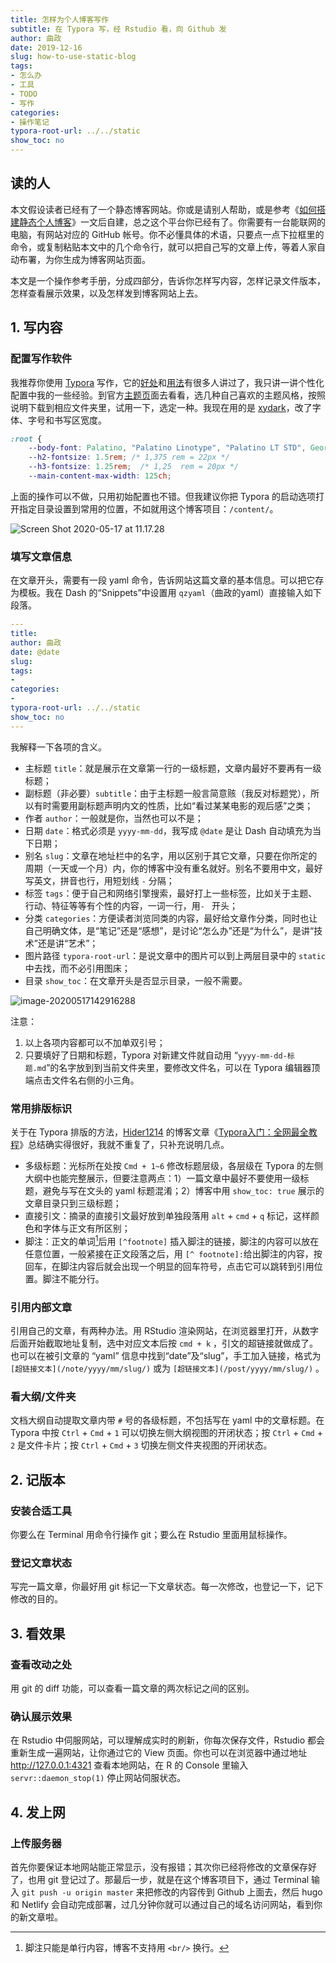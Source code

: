 ```yaml
---
title: 怎样为个人博客写作
subtitle: 在 Typora 写，经 Rstudio 看，向 Github 发
author: 曲政
date: 2019-12-16
slug: how-to-use-static-blog
tags:
- 怎么办
- 工具
- TODO
- 写作
categories:
- 操作笔记
typora-root-url: ../../static
show_toc: no
---
```


## 读的人

本文假设读者已经有了一个静态博客网站。你或是请别人帮助，或是参考《[如何搭建静态个人博客](/cn-note/2019/12/how-to-build-static-blog/)》一文后自建，总之这个平台你已经有了。你需要有一台能联网的电脑，有网站对应的 GitHub 帐号。你不必懂具体的术语，只要点一点下拉框里的命令，或复制粘贴本文中的几个命令行，就可以把自己写的文章上传，等着人家自动布署，为你生成为博客网站页面。

本文是一个操作参考手册，分成四部分，告诉你怎样写内容，怎样记录文件版本，怎样查看展示效果，以及怎样发到博客网站上去。

## 1. 写内容

### 配置写作软件

我推荐你使用 [Typora](https://typora.io/) 写作，它的[好处](https://sspai.com/post/54912)和[用法](https://www.cnblogs.com/hider/p/11614688.html)有很多人讲过了，我只讲一讲个性化配置中我的一些经验。到官方[主题页](http://theme.typora.io/)面去看看，选几种自己喜欢的主题风格，按照说明下载到相应文件夹里，试用一下，选定一种。我现在用的是 [xydark](http://theme.typora.io/theme/OneDark/)，改了字体、字号和书写区宽度。

```css
:root {
    --body-font: Palatino, "Palatino Linotype", "Palatino LT STD", Georgia, 'source-han-serif-sc', 'Source Han Serif SC', 'Source Han Serif CN', 'Source Han Serif TC', 'Source Han Serif TW', 'Source Han Serif', 'Songti SC', 'Microsoft YaHei', serif;
    --h2-fontsize: 1.5rem; /* 1,375 rem = 22px */
    --h3-fontsize: 1.25rem;  /* 1,25  rem = 20px */
    --main-content-max-width: 125ch;
```

上面的操作可以不做，只用初始配置也不错。但我建议你把 Typora 的启动选项打开指定目录设置到常用的位置，不如就用这个博客项目：`/content/`。

![Screen Shot 2020-05-17 at 11.17.28](/images/2019-12-16-%E6%80%8E%E6%A0%B7%E4%BD%BF%E7%94%A8%E4%B8%AA%E4%BA%BA%E5%8D%9A%E5%AE%A2%E5%86%99%E4%BD%9C/Screen%20Shot%202020-05-17%20at%2011.17.28.png "不如就用这个博客项目：`/content/`")

### 填写文章信息

在文章开头，需要有一段 yaml 命令，告诉网站这篇文章的基本信息。可以把它存为模板。我在 Dash 的“Snippets”中设置用 `qzyaml`（曲政的yaml）直接输入如下段落。

```yaml
---
title: 
author: 曲政
date: @date
slug: 
tags:
- 
categories:
- 
typora-root-url: ../../static
show_toc: no
---
```

我解释一下各项的含义。

-   主标题 `title`：就是展示在文章第一行的一级标题，文章内最好不要再有一级标题；
-   副标题（非必要）`subtitle`：由于主标题一般言简意赅（我反对标题党），所以有时需要用副标题声明内文的性质，比如“看过某某电影的观后感”之类；
-   作者 `author`：一般就是你，当然也可以不是；
-   日期 `date`：格式必须是 `yyyy-mm-dd`，我写成 `@date` 是让 Dash 自动填充为当下日期；
-   别名 `slug`：文章在地址栏中的名字，用以区别于其它文章，只要在你所定的周期（一天或一个月）内，你的博客中没有重名就好。别名不要用中文，最好写英文，拼音也行，用短划线 `-` 分隔；
-   标签 `tags`：便于自己和网络引擎搜索，最好打上一些标签，比如关于主题、行动、特征等等有个性的内容，一词一行，用`- ` 开头；
-   分类 `categories`：方便读者浏览同类的内容，最好给文章作分类，同时也让自己明确文体，是“笔记”还是“感想”，是讨论“怎么办”还是“为什么”，是讲“技术”还是讲“艺术”；
-   图片路径 `typora-root-url`：是说文章中的图片可以到上两层目录中的 `static` 中去找，而不必引用图床；
-   目录 `show_toc`：在文章开头是否显示目录，一般不需要。

![image-20200517142916288](/images/2019-12-16-%E6%80%8E%E6%A0%B7%E4%BD%BF%E7%94%A8%E4%B8%AA%E4%BA%BA%E5%8D%9A%E5%AE%A2%E5%86%99%E4%BD%9C//image-20200517142916288.png)

注意：

1. 以上各项内容都可以不加单双引号；
2. 只要填好了日期和标题，Typora 对新建文件就自动用 “`yyyy-mm-dd-标题.md`”的名字放到到当前文件夹里，要修改文件名，可以在 Typora 编辑器顶端点击文件名右侧的小三角。

### 常用排版标识

关于在 Typora 排版的方法，[Hider1214](https://home.cnblogs.com/u/hider/) 的博客文章《[Typora入门：全网最全教程](https://www.cnblogs.com/hider/p/11614688.html)》总结确实得很好，我就不重复了，只补充说明几点。

-   多级标题：光标所在处按 `Cmd + 1~6` 修改标题层级，各层级在 Typora 的左侧大纲中也能完整展示，但要注意两点：1）一篇文章中最好不要使用一级标题，避免与写在文头的 yaml 标题混淆；2）博客中用 `show_toc: true` 展示的文章目录只到三级标题；
-   直接引文：摘录的直接引文最好放到单独段落用 `alt` + `cmd` + `q` 标记，这样颜色和字体与正文有所区别；
-   脚注：正文的单词[^footnote]后用 `[^footnote]` 插入脚注的链接，脚注的内容可以放在任意位置，一般紧接在正文段落之后，用 `[^ footnote]:`给出脚注的内容，按回车，在脚注内容后就会出现一个明显的回车符号，点击它可以跳转到引用位置。脚注不能分行。

[^footnote]: 脚注只能是单行内容，博客不支持用 `<br/>` 换行。

### 引用内部文章

引用自己的文章，有两种办法。用 RStudio 渲染网站，在浏览器里打开，从数字后面开始截取地址复制，选中对应文本后按 `cmd + k` ，引文的超链接就做成了。也可以在被引文章的 “yaml” 信息中找到“date”及“slug”，手工加入链接，格式为 `[超链接文本](/note/yyyy/mm/slug/)` 或为 `[超链接文本](/post/yyyy/mm/slug/)` 。

### 看大纲/文件夹

文档大纲自动提取文章内带 `#` 号的各级标题，不包括写在 yaml 中的文章标题。在 Typora 中按 `Ctrl` + `Cmd` + `1` 可以切换左侧大纲视图的开闭状态；按 `Ctrl` + `Cmd` + `2` 是文件卡片；按 `Ctrl` + `Cmd` + `3` 切换左侧文件夹视图的开闭状态。

## 2. 记版本

### 安装合适工具

你要么在 Terminal 用命令行操作 git；要么在 Rstudio 里面用鼠标操作。 



### 登记文章状态

写完一篇文章，你最好用 git 标记一下文章状态。每一次修改，也登记一下，记下修改的目的。

## 3. 看效果

### 查看改动之处

用 git 的 diff 功能，可以查看一篇文章的两次标记之间的区别。

### 确认展示效果

在 Rstudio 中伺服网站，可以理解成实时的刷新，你每次保存文件，Rstudio 都会重新生成一遍网站，让你通过它的 View 页面。你也可以在浏览器中通过地址 http://127.0.0.1:4321 查看本地网站，在 R 的 Console 里输入 `servr::daemon_stop(1)` 停止网站伺服状态。

## 4. 发上网

### 上传服务器

首先你要保证本地网站能正常显示，没有报错；其次你已经将修改的文章保存好了，也用 git 登记过了。那最后一步，就是在这个博客项目下，通过 Terminal 输入 `git push -u origin master` 来把修改的内容传到 Github 上面去，然后 hugo 和 Netlify 会自动完成部署，过几分钟你就可以通过自己的域名访问网站，看到你的新文章啦。

